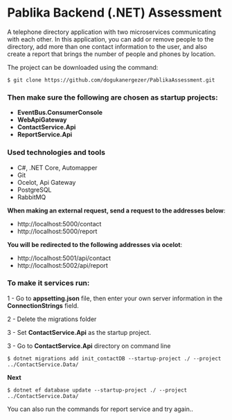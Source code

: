 # Pablika Backend (.NET) Assessment

A telephone directory application with two microservices communicating with each other. In this application, you can add or remove people to the directory, add more than one contact information to the user, and also create a report that brings the number of people and phones by location.

The project can be downloaded using the command:
```
$ git clone https://github.com/dogukanergezer/PablikaAssessment.git
```
### Then make sure the following are chosen as startup projects:

- **EventBus.ConsumerConsole**
- **WebApiGateway**
- **ContactService.Api**
- **ReportService.Api**

### Used technologies and tools
- C#, .NET Core, Automapper
- Git
- Ocelot, Api Gateway
- PostgreSQL
- RabbitMQ 


**When making an external request, send a request to the addresses below**:
- http://localhost:5000/contact 
- http://localhost:5000/report

**You will be redirected to the following addresses via ocelot**:
- http://localhost:5001/api/contact 
- http://localhost:5002/api/report

### To make it services run:
1 - Go to **appsetting.json** file, then enter your own server information in the **ConnectionStrings** field.

2 - Delete the migrations folder 

3 - Set **ContactService.Api** as the startup project.

3 - Go to **ContactService.Api** directory on command line
```
$ dotnet migrations add init_contactDB --startup-project ./ --project ../ContactService.Data/
```
 **Next**
```
$ dotnet ef database update --startup-project ./ --project ../ContactService.Data/
```
You can also run the commands for report service and try again..
